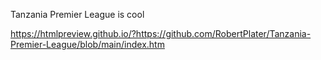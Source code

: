 Tanzania Premier League is cool
<br>

https://htmlpreview.github.io/?https://github.com/RobertPlater/Tanzania-Premier-League/blob/main/index.htm
